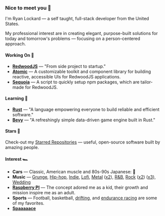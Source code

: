 ### Nice to meet you 🤝

I'm Ryan Lockard — a self taught, full-stack developer from the United States.

My professional interest are in creating elegant, purpose-built solutions for today and tomorrow's problems — focusing on a person-centered approach.

#### Working On 🔭

<!-- - [**LockTech Software**](http://locktech.software) — _The Lockard Technology Co. - Software Division_ -->
- [**RedwoodJS**](https://github.com/redwoodjs/redwood) — "From side project to startup."
- [**Atomic**](https://locktech.github.io/atomic) — A customizable toolkit and component library for building reactive, accessible UIs for RedwoodJS applications.
- [**Sequoia**](https://github.com/locktech/sequoia) — A script to quickly setup npm packages, which are tailor-made for RedwoodJS.

#### Learning 📘

- [**Rust**](https://www.rust-lang.org/) — "A language empowering everyone to build reliable and efficient software."
- [**Bevy**](https://bevyengine.org/) — "A refreshingly simple data-driven game engine built in Rust."

#### Stars 🌟

Check-out my [Starred Repositories](https://github.com/realStandal?tab=stars) — useful, open-source software built by amazing people.

#### Interest 🏎️

- **Cars** — Classic, American muscle and 80s-90s Japanese: 🏁
- **Music** — [Grunge](https://www.youtube.com/watch?v=n6P0SitRwy8), [Hip-hop](https://www.youtube.com/watch?v=Dz5VzLz67WA), [Indie](https://www.youtube.com/watch?v=MKEoCHKX7-o), [Lofi](https://www.youtube.com/watch?v=MtT5_PgLJlY&t=5555s), [Metal](https://www.youtube.com/watch?v=5abamRO41fE) ([x2](https://www.youtube.com/watch?v=vfpgpf6QVnI)), [R&B](https://www.youtube.com/watch?v=LsgNG-L6aw4), [Rock](https://www.youtube.com/watch?v=LLjFoIOyCfw) ([x2](https://www.youtube.com/watch?v=Lr58WHo2ndM)) ([x3](https://www.youtube.com/watch?v=YQprqMdUdPU)), [Wedding](https://www.youtube.com/watch?v=tT86AoSGEL8)
- [**Raspberry PI**](https://www.raspberrypi.org/) — The concept adored me as a kid, their growth and mission inspire me as an adult.
- **Sports** — Football, basketball, [drifting](https://en.wikipedia.org/wiki/Drifting_(motorsport)), and [endurance racing](https://en.wikipedia.org/wiki/Endurance_racing_(motorsport)) are some of my favorites.
- [**Spaaaaace**](https://www.youtube.com/watch?v=myEOJaNMQZo)
